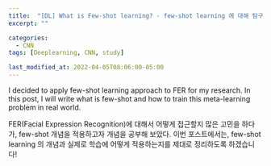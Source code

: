 ```yaml
---
title:  "[DL] What is Few-shot learning? - few-shot learning 에 대해 탐구"
excerpt: ""

categories:
  - CNN
tags: [Deeplearning, CNN, study]

last_modified_at: 2022-04-05T08:06:00-05:00
---
```


I decided to apply few-shot learning approach to FER for my research. In this post, I will write what is few-shot and how to train this meta-learning problem in real world.

FER(Facial Expression Recognition)에 대해서 어떻게 접근할지 많은 고민을 하다가, few-shot 개념을 적용하고자 개념을 공부해 보았다. 이번 포스트에서는, 
few-shot learning 의 개념과 실제로 학습에 어떻게 적용하는지를 제대로 정리하도록 하겠습니다!


